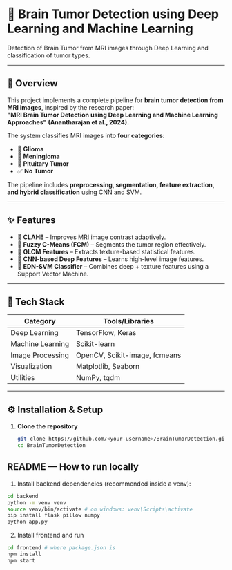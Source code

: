 # 🧠 Brain Tumor Detection using Deep Learning and Machine Learning

Detection of Brain Tumor from MRI images through Deep Learning and classification of tumor types.

---

## 📘 Overview

This project implements a complete pipeline for **brain tumor detection from MRI images**, inspired by the research paper:  
**"MRI Brain Tumor Detection using Deep Learning and Machine Learning Approaches" (Anantharajan et al., 2024).**

The system classifies MRI images into **four categories**:
- 🧩 **Glioma**
- 🧠 **Meningioma**
- 🧍 **Pituitary Tumor**
- ✅ **No Tumor**

The pipeline includes **preprocessing, segmentation, feature extraction, and hybrid classification** using CNN and SVM.

---

## ✨ Features

- 🔹 **CLAHE** – Improves MRI image contrast adaptively.  
- 🔹 **Fuzzy C-Means (FCM)** – Segments the tumor region effectively.  
- 🔹 **GLCM Features** – Extracts texture-based statistical features.  
- 🔹 **CNN-based Deep Features** – Learns high-level image features.  
- 🔹 **EDN-SVM Classifier** – Combines deep + texture features using a Support Vector Machine.

---

## 🧰 Tech Stack

| Category | Tools/Libraries |
|-----------|----------------|
| Deep Learning | TensorFlow, Keras |
| Machine Learning | Scikit-learn |
| Image Processing | OpenCV, Scikit-image, fcmeans |
| Visualization | Matplotlib, Seaborn |
| Utilities | NumPy, tqdm |

---

## ⚙️ Installation & Setup

1. **Clone the repository**
   ```bash
   git clone https://github.com/<your-username>/BrainTumorDetection.git
   cd BrainTumorDetection

## README — How to run locally

1. Install backend dependencies (recommended inside a venv):

```bash
cd backend
python -m venv venv
source venv/bin/activate # on windows: venv\Scripts\activate
pip install flask pillow numpy
python app.py
```

2. Install frontend and run

```bash
cd frontend # where package.json is
npm install
npm start
```

